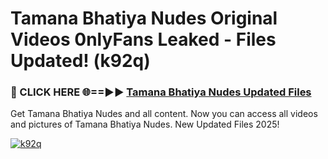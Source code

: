 # Tamana Bhatiya Nudes Original Videos 0nlyFans Leaked - Files Updated! (k92q)

<h3>🔴 CLICK HERE 🌐==►► <a href="https://tinyurl.com/yrmya6cz" rel="nofollow">Tamana Bhatiya Nudes Updated Files</a></h3>

Get Tamana Bhatiya Nudes and all content. Now you can access all videos and pictures of Tamana Bhatiya Nudes. New Updated Files 2025!

[![k92q](https://i.imgur.com/FMdXYCs.gif)](https://tinyurl.com/yrmya6cz)
